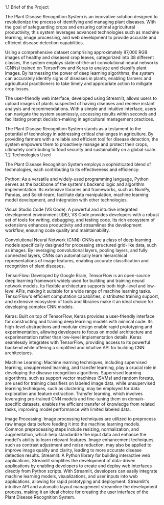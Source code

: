
1.1	Brief of the Project

The Plant Disease Recognition System is an innovative solution designed to revolutionize the process of identifying and managing plant diseases. With the goal of safeguarding crops and ensuring optimal agricultural productivity, this system leverages advanced technologies such as machine learning, image processing, and web development to provide accurate and efficient disease detection capabilities.

Using a comprehensive dataset comprising approximately 87,000 RGB images of healthy and diseased crop leaves, categorized into 38 different classes, the system employs state-of-the-art convolutional neural networks (CNNs) trained on TensorFlow and Keras to analyze and classify plant images. By harnessing the power of deep learning algorithms, the system can accurately identify signs of diseases in plants, enabling farmers and agricultural practitioners to take timely and appropriate action to mitigate crop losses.

The user-friendly web interface, developed using Streamlit, allows users to upload images of plants suspected of having diseases and receive instant analysis and recommendations. With a simple and intuitive interface, users can navigate the system seamlessly, accessing results within seconds and facilitating prompt decision-making in agricultural management practices.

The Plant Disease Recognition System stands as a testament to the potential of technology in addressing critical challenges in agriculture. By providing farmers with a reliable and efficient tool for disease detection, the system empowers them to proactively manage and protect their crops, ultimately contributing to food security and sustainability on a global scale.
1.2 Technologies Used

The Plant Disease Recognition System employs a sophisticated blend of technologies, each contributing to its effectiveness and efficiency:

Python: As a versatile and widely-used programming language, Python serves as the backbone of the system's backend logic and algorithm implementation. Its extensive libraries and frameworks, such as NumPy, Pandas, and Scikit-learn, facilitate data manipulation, machine learning model development, and integration with other technologies.

Visual Studio Code (VS Code): A powerful and intuitive integrated development environment (IDE), VS Code provides developers with a robust set of tools for writing, debugging, and testing code. Its rich ecosystem of extensions enhances productivity and streamlines the development workflow, ensuring code quality and maintainability.

Convolutional Neural Network (CNN): CNNs are a class of deep learning models specifically designed for processing structured grid-like data, such as images. By leveraging convolutional layers, pooling layers, and fully connected layers, CNNs can automatically learn hierarchical representations of image features, enabling accurate classification and recognition of plant diseases.

TensorFlow: Developed by Google Brain, TensorFlow is an open-source deep learning framework widely used for building and training neural network models. Its flexible architecture supports both high-level and low-level APIs, making it suitable for a wide range of machine learning tasks. TensorFlow's efficient computation capabilities, distributed training support, and extensive ecosystem of tools and libraries make it an ideal choice for developing complex CNN models.

Keras: Built on top of TensorFlow, Keras provides a user-friendly interface for constructing and training deep learning models with minimal code. Its high-level abstractions and modular design enable rapid prototyping and experimentation, allowing developers to focus on model architecture and experimentation rather than low-level implementation details. Keras seamlessly integrates with TensorFlow, providing access to its powerful backend while offering a simplified and intuitive API for building CNN architectures.

Machine Learning: Machine learning techniques, including supervised learning, unsupervised learning, and transfer learning, play a crucial role in developing the disease recognition algorithms. Supervised learning algorithms, such as support vector machines (SVMs) and random forests, are used for training classifiers on labeled image data, while unsupervised learning techniques, such as clustering, may be employed for data exploration and feature extraction. Transfer learning, which involves leveraging pre-trained CNN models and fine-tuning them on domain-specific datasets, enables the efficient transfer of knowledge from related tasks, improving model performance with limited labeled data.

Image Processing: Image processing techniques are utilized to preprocess raw image data before feeding it into the machine learning models. Common preprocessing steps include resizing, normalization, and augmentation, which help standardize the input data and enhance the model's ability to learn relevant features. Image enhancement techniques, such as contrast adjustment and noise reduction, may also be applied to improve image quality and clarity, leading to more accurate disease detection results.
Streamlit: A Python library for building interactive web applications, Streamlit simplifies the development of data-driven applications by enabling developers to create and deploy web interfaces directly from Python scripts. With Streamlit, developers can easily integrate machine learning models, visualizations, and user inputs into web applications, allowing for rapid prototyping and deployment. Streamlit's intuitive API and automatic layout management streamline the development process, making it an ideal choice for creating the user interface of the Plant Disease Recognition System.

 




